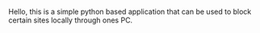 Hello, this is a simple python based application that can be used to block certain sites locally through ones PC.
